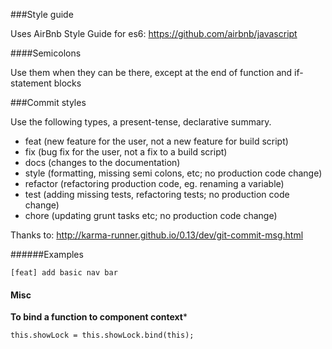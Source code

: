 
###Style guide  

Uses AirBnb Style Guide for es6: https://github.com/airbnb/javascript

####Semicolons

Use them when they can be there, except at the end of function and if-statement blocks

###Commit styles  

Use the following types, a present-tense, declarative summary.  

- feat (new feature for the user, not a new feature for build script)  
- fix (bug fix for the user, not a fix to a build script)  
- docs (changes to the documentation)  
- style (formatting, missing semi colons, etc; no production code change)  
- refactor (refactoring production code, eg. renaming a variable)  
- test (adding missing tests, refactoring tests; no production code change)  
- chore (updating grunt tasks etc; no production code change)  

Thanks to: http://karma-runner.github.io/0.13/dev/git-commit-msg.html

######Examples  

`[feat] add basic nav bar` 

#### Misc

**To bind a function to component context***  

`this.showLock = this.showLock.bind(this);`
